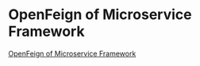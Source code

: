 # OpenFeign of Microservice Framework
[OpenFeign of Microservice Framework](https://aiwithcloud.com/2022/09/15/openfeign_of_microservice_framework/)